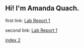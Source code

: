 ## Hi! I'm Amanda Quach.

first link:
[Lab Report 1](https://amquach00.github.io/cse15l-lab-reports/lab-report-1-week-2.html)


second link:
[Lab Report 1](lab-report-1-week-2.html)


[index 2](index2.md)

